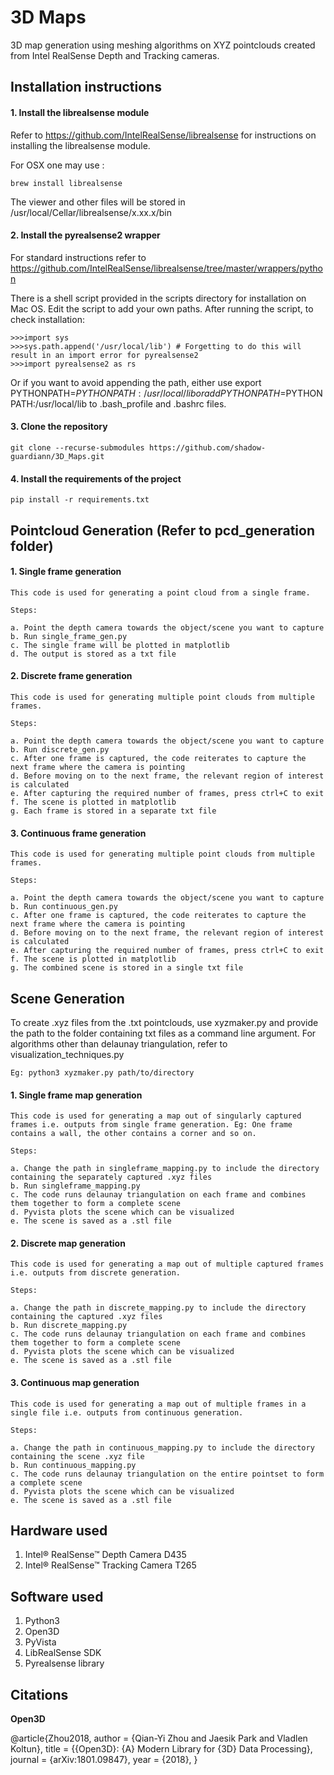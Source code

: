 # 3D Maps

3D map generation using meshing algorithms on XYZ pointclouds created from Intel RealSense Depth and Tracking cameras.

## Installation instructions

#### 1. Install the librealsense module

Refer to https://github.com/IntelRealSense/librealsense for instructions on installing the librealsense module.

For OSX one may use :

	brew install librealsense

The viewer and other files will be stored in /usr/local/Cellar/librealsense/x.xx.x/bin

#### 2. Install the pyrealsense2 wrapper

For standard instructions refer to https://github.com/IntelRealSense/librealsense/tree/master/wrappers/python

There is a shell script provided in the scripts directory for installation on Mac OS. Edit the script to add your own paths. After running the script, to check installation:

	>>>import sys
	>>>sys.path.append('/usr/local/lib') # Forgetting to do this will result in an import error for pyrealsense2
	>>>import pyrealsense2 as rs

Or if you want to avoid appending the path, either use export PYTHONPATH=$PYTHONPATH:/usr/local/lib or add PYTHONPATH=$PYTHONPATH:/usr/local/lib to .bash_profile and .bashrc files.

#### 3. Clone the repository
	
	git clone --recurse-submodules https://github.com/shadow-guardiann/3D_Maps.git
	
	
#### 4. Install the requirements of the project

	pip install -r requirements.txt
	
## Pointcloud Generation (Refer to pcd_generation folder)

#### 1. Single frame generation
	
	This code is used for generating a point cloud from a single frame.
	
	Steps:
	
	a. Point the depth camera towards the object/scene you want to capture
	b. Run single_frame_gen.py
	c. The single frame will be plotted in matplotlib
	d. The output is stored as a txt file
	
#### 2. Discrete frame generation
	
	This code is used for generating multiple point clouds from multiple frames.
	
	Steps:
	
	a. Point the depth camera towards the object/scene you want to capture
	b. Run discrete_gen.py
	c. After one frame is captured, the code reiterates to capture the next frame where the camera is pointing
	d. Before moving on to the next frame, the relevant region of interest is calculated
	e. After capturing the required number of frames, press ctrl+C to exit
	f. The scene is plotted in matplotlib
	g. Each frame is stored in a separate txt file
	
#### 3. Continuous frame generation
	
	This code is used for generating multiple point clouds from multiple frames.
	
	Steps:
	
	a. Point the depth camera towards the object/scene you want to capture
	b. Run continuous_gen.py
	c. After one frame is captured, the code reiterates to capture the next frame where the camera is pointing
	d. Before moving on to the next frame, the relevant region of interest is calculated
	e. After capturing the required number of frames, press ctrl+C to exit
	f. The scene is plotted in matplotlib
	g. The combined scene is stored in a single txt file
	
## Scene Generation 

To create .xyz files from the .txt pointclouds, use xyzmaker.py and provide the path to the folder containing txt files as a command line argument. For algorithms other than delaunay triangulation, refer to visualization_techniques.py

	Eg: python3 xyzmaker.py path/to/directory
	
#### 1. Single frame map generation
	
	This code is used for generating a map out of singularly captured frames i.e. outputs from single frame generation. Eg: One frame contains a wall, the other contains a corner and so on.
	
	Steps:
	
	a. Change the path in singleframe_mapping.py to include the directory containing the separately captured .xyz files
	b. Run singleframe_mapping.py
	c. The code runs delaunay triangulation on each frame and combines them together to form a complete scene
	d. Pyvista plots the scene which can be visualized
	e. The scene is saved as a .stl file

#### 2. Discrete map generation
	
	This code is used for generating a map out of multiple captured frames i.e. outputs from discrete generation.
	
	Steps:
	
	a. Change the path in discrete_mapping.py to include the directory containing the captured .xyz files
	b. Run discrete_mapping.py
	c. The code runs delaunay triangulation on each frame and combines them together to form a complete scene
	d. Pyvista plots the scene which can be visualized
	e. The scene is saved as a .stl file
	
#### 3. Continuous map generation
	
	This code is used for generating a map out of multiple frames in a single file i.e. outputs from continuous generation.
	
	Steps:
	
	a. Change the path in continuous_mapping.py to include the directory containing the scene .xyz file
	b. Run continuous_mapping.py
	c. The code runs delaunay triangulation on the entire pointset to form a complete scene
	d. Pyvista plots the scene which can be visualized
	e. The scene is saved as a .stl file

## Hardware used

1. Intel® RealSense™ Depth Camera D435
2. Intel® RealSense™ Tracking Camera T265

## Software used

1. Python3
2. Open3D
3. PyVista
4. LibRealSense SDK
5. Pyrealsense library
	
## Citations

**Open3D**

@article{Zhou2018,
	author    = {Qian-Yi Zhou and Jaesik Park and Vladlen Koltun},
	title     = {{Open3D}: {A} Modern Library for {3D} Data Processing},
	journal   = {arXiv:1801.09847},
	year      = {2018},
}
